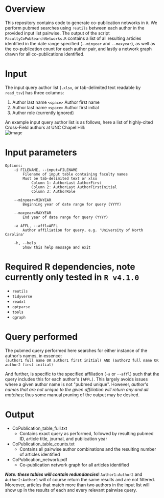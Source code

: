 # Overview
This repository contains code to generate co-publication networks in `R`. We perform pubmed searches using `reutils` between each author in the provided input list pairwise. The output of the script `FacultyCoPubSearchNetworks.R` contains a list of all resulting articles identified in the date range specified (`--minyear` and `--maxyear`), as well as the co-publication count for each author pair, and lastly a network graph drawn for all co-publications identified.

# Input
The input query author list (`.xlsx`, or tab-delimited text readable by `read_tsv`) has three columns:  
1) Author last name `<space>` Author first name
2) Author last name `<space>` Author first initial
3) Author role (currently ignored)

An example input query author list is as follows, here a list of highly-cited Cross-Field authors at UNC Chapel Hill:  
![image](https://user-images.githubusercontent.com/37712091/223880250-a15fee3f-f005-4dba-8c60-85c19689c417.png)


# Input parameters
```
Options:
	-i FILENAME, --input=FILENAME
		Filename of input table containing faculty names
		Must be tab-delimited text or xlsx
			Column 1: AuthorLast AuthorFirst
			Column 2: AuthorLast AuthorFirstInitial
			Column 3: AuthorRole

	--minyear=MINYEAR
		Beginning year of date range for query (YYYY)

	--maxyear=MAXYEAR
		End year of date range for query (YYYY)

	-a AFFL, --affl=AFFL
		Author affiliation for query, e.g. 'University of North Carolina'

	-h, --help
		Show this help message and exit
```

# Required R dependencies, note currently only tested in `R v4.1.0`
* `reutils`
* `tidyverse`
* `readxl`
* `optparse`
* `tools`
* `qgraph`

# Query performed
The pubmed query performed here searches for either instance of the author's names, in essence:  
`(author1 full name OR author1 first initial) AND (author2 full name OR author2 first initial)`

And further, is specific to the specified affiliation (`-a` or `--affl`) such that the query includes this for each author's `[AFFL]`. This largely avoids issues where a given author name is not "pubmed unique". However, _author's names that are not unique to the given affiliation will return any and all matches_; thus some manual pruning of the output may be desired. 

# Output
* CoPublication_table_full.txt
  + Contains exact query as performed, followed by resulting pubmed ID, article title, journal, and publication year  
* CoPublication_table_counts.txt
  + Contains all pairwise author combinations and the resulting number of articles identified
* CoPublication_network.pdf
  + Co-publication network graph for all articles identified
 
**_Note: these tables will contain redundancies_**! `Author1:Author2` and `Author2:Author1` will of course return the same results and are not filtered. Moreover, articles that match more than two authors in the input list will show up in the results of each and every relevant pairwise query.

